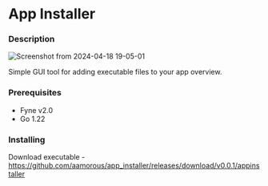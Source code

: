 # App Installer

### Description
![Screenshot from 2024-04-18 19-05-01](https://github.com/aamorous/app_installer/assets/137004870/63ab31db-20ee-48f6-8d4e-50c023622a72)

Simple GUI tool for adding executable files to your app overview.

### Prerequisites

- Fyne v2.0
- Go 1.22

### Installing

Download executable - https://github.com/aamorous/app_installer/releases/download/v0.0.1/appinstaller

